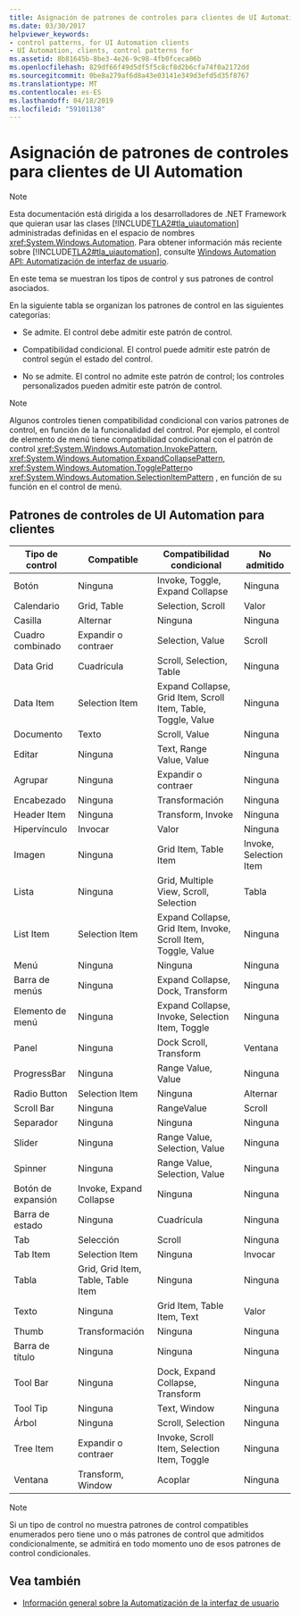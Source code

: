 ```yaml
---
title: Asignación de patrones de controles para clientes de UI Automation
ms.date: 03/30/2017
helpviewer_keywords:
- control patterns, for UI Automation clients
- UI Automation, clients, control patterns for
ms.assetid: 8b81645b-8be3-4e26-9c98-4fb0fceca06b
ms.openlocfilehash: 829df66f49d5df5f5c8cf8d2b6cfa74f0a2172dd
ms.sourcegitcommit: 0be8a279af6d8a43e03141e349d3efd5d35f8767
ms.translationtype: MT
ms.contentlocale: es-ES
ms.lasthandoff: 04/18/2019
ms.locfileid: "59101138"
---
```

# <a name="control-pattern-mapping-for-ui-automation-clients"></a>Asignación de patrones de controles para clientes de UI Automation
> [!NOTE]
>  Esta documentación está dirigida a los desarrolladores de .NET Framework que quieran usar las clases [!INCLUDE[TLA2#tla_uiautomation](../../../includes/tla2sharptla-uiautomation-md.md)] administradas definidas en el espacio de nombres <xref:System.Windows.Automation>. Para obtener información más reciente sobre [!INCLUDE[TLA2#tla_uiautomation](../../../includes/tla2sharptla-uiautomation-md.md)], consulte [Windows Automation API: Automatización de interfaz de usuario](https://go.microsoft.com/fwlink/?LinkID=156746).  
  
 En este tema se muestran los tipos de control y sus patrones de control asociados.  
  
 En la siguiente tabla se organizan los patrones de control en las siguientes categorías:  
  
-   Se admite. El control debe admitir este patrón de control.  
  
-   Compatibilidad condicional. El control puede admitir este patrón de control según el estado del control.  
  
-   No se admite. El control no admite este patrón de control; los controles personalizados pueden admitir este patrón de control.  
  
> [!NOTE]
>  Algunos controles tienen compatibilidad condicional con varios patrones de control, en función de la funcionalidad del control. Por ejemplo, el control de elemento de menú tiene compatibilidad condicional con el patrón de control <xref:System.Windows.Automation.InvokePattern>, <xref:System.Windows.Automation.ExpandCollapsePattern>, <xref:System.Windows.Automation.TogglePattern>o <xref:System.Windows.Automation.SelectionItemPattern> , en función de su función en el control de menú.  
  
<a name="control_mapping_clients"></a>   
## <a name="ui-automation-control-patterns-for-clients"></a>Patrones de controles de UI Automation para clientes  
  
|Tipo de control|Compatible|Compatibilidad condicional|No admitido|  
|------------------|---------------|-------------------------|-------------------|  
|Botón|Ninguna|Invoke, Toggle, Expand Collapse|Ninguna|  
|Calendario|Grid, Table|Selection, Scroll|Valor|  
|Casilla|Alternar|Ninguna|Ninguna|  
|Cuadro combinado|Expandir o contraer|Selection, Value|Scroll|  
|Data Grid|Cuadrícula|Scroll, Selection, Table|Ninguna|  
|Data Item|Selection Item|Expand Collapse, Grid Item, Scroll Item, Table, Toggle, Value|Ninguna|  
|Documento|Texto|Scroll, Value|Ninguna|  
|Editar|Ninguna|Text, Range Value, Value|Ninguna|  
|Agrupar|Ninguna|Expandir o contraer|Ninguna|  
|Encabezado|Ninguna|Transformación|Ninguna|  
|Header Item|Ninguna|Transform, Invoke|Ninguna|  
|Hipervínculo|Invocar|Valor|Ninguna|  
|Imagen|Ninguna|Grid Item, Table Item|Invoke, Selection Item|  
|Lista|Ninguna|Grid, Multiple View, Scroll, Selection|Tabla|  
|List Item|Selection Item|Expand Collapse, Grid Item, Invoke, Scroll Item, Toggle, Value|Ninguna|  
|Menú|Ninguna|Ninguna|Ninguna|  
|Barra de menús|Ninguna|Expand Collapse, Dock, Transform|Ninguna|  
|Elemento de menú|Ninguna|Expand Collapse, Invoke, Selection Item, Toggle|Ninguna|  
|Panel|Ninguna|Dock Scroll, Transform|Ventana|  
|ProgressBar|Ninguna|Range Value, Value|Ninguna|  
|Radio Button|Selection Item|Ninguna|Alternar|  
|Scroll Bar|Ninguna|RangeValue|Scroll|  
|Separador|Ninguna|Ninguna|Ninguna|  
|Slider|Ninguna|Range Value, Selection, Value|Ninguna|  
|Spinner|Ninguna|Range Value, Selection, Value|Ninguna|  
|Botón de expansión|Invoke, Expand Collapse|Ninguna|Ninguna|  
|Barra de estado|Ninguna|Cuadrícula|Ninguna|  
|Tab|Selección|Scroll|Ninguna|  
|Tab Item|Selection Item|Ninguna|Invocar|  
|Tabla|Grid, Grid Item, Table, Table Item|Ninguna|Ninguna|  
|Texto|Ninguna|Grid Item, Table Item, Text|Valor|  
|Thumb|Transformación|Ninguna|Ninguna|  
|Barra de título|Ninguna|Ninguna|Ninguna|  
|Tool Bar|Ninguna|Dock, Expand Collapse, Transform|Ninguna|  
|Tool Tip|Ninguna|Text, Window|Ninguna|  
|Árbol|Ninguna|Scroll, Selection|Ninguna|  
|Tree Item|Expandir o contraer|Invoke, Scroll Item, Selection Item, Toggle|Ninguna|  
|Ventana|Transform, Window|Acoplar|Ninguna|  
  
> [!NOTE]
>  Si un tipo de control no muestra patrones de control compatibles enumerados pero tiene uno o más patrones de control que admitidos condicionalmente, se admitirá en todo momento uno de esos patrones de control condicionales.  
  
## <a name="see-also"></a>Vea también

- [Información general sobre la Automatización de la interfaz de usuario](../../../docs/framework/ui-automation/ui-automation-overview.md)
